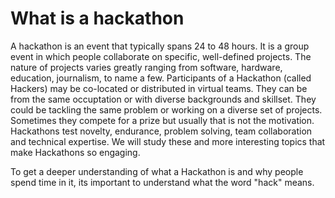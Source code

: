 # What is a hackathon
A hackathon is an event that typically spans 24 to 48 hours. It is a group event in which people collaborate on specific, well-defined projects. The nature of projects varies greatly ranging from software, hardware, education, journalism, to name a few. Participants of a Hackathon (called Hackers) may be co-located or distributed in virtual teams. They can be from the same occuptation or with diverse backgrounds and skillset. They could be tackling the same problem or working on a diverse set of projects. Sometimes they compete for a prize but usually that is not the motivation. Hackathons test novelty, endurance, problem solving, team collaboration and technical expertise. We will study these and more interesting topics that make Hackathons so engaging. 

To get a deeper understanding of what a Hackathon is and why people spend time in it, its important to understand what the word "hack" means. 
